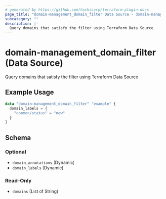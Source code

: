 ```yaml
---
# generated by https://github.com/hashicorp/terraform-plugin-docs
page_title: "domain-management_domain_filter Data Source - domain-management"
subcategory: ""
description: |-
  Query domains that satisfy the filter using Terraform Data Source
---
```


# domain-management_domain_filter (Data Source)

Query domains that satisfy the filter using Terraform Data Source

## Example Usage

```terraform
data "domain-management_domain_filter" "example" {
  domain_labels = {
    "common/status" = "new"
  }
}
```

<!-- schema generated by tfplugindocs -->
## Schema

### Optional

- `domain_annotations` (Dynamic)
- `domain_labels` (Dynamic)

### Read-Only

- `domains` (List of String)
